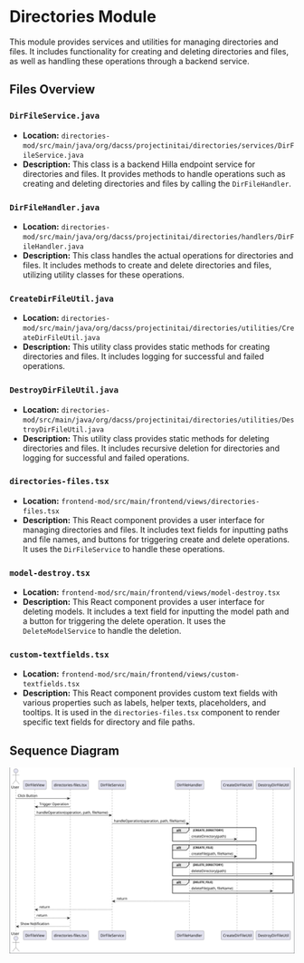 # Directories Module

This module provides services and utilities for managing directories and files. It includes functionality for creating and deleting directories and files, as well as handling these operations through a backend service.

## Files Overview

### `DirFileService.java`
- **Location:** `directories-mod/src/main/java/org/dacss/projectinitai/directories/services/DirFileService.java`
- **Description:** This class is a backend Hilla endpoint service for directories and files. It provides methods to handle operations such as creating and deleting directories and files by calling the `DirFileHandler`.

### `DirFileHandler.java`
- **Location:** `directories-mod/src/main/java/org/dacss/projectinitai/directories/handlers/DirFileHandler.java`
- **Description:** This class handles the actual operations for directories and files. It includes methods to create and delete directories and files, utilizing utility classes for these operations.

### `CreateDirFileUtil.java`
- **Location:** `directories-mod/src/main/java/org/dacss/projectinitai/directories/utilities/CreateDirFileUtil.java`
- **Description:** This utility class provides static methods for creating directories and files. It includes logging for successful and failed operations.

### `DestroyDirFileUtil.java`
- **Location:** `directories-mod/src/main/java/org/dacss/projectinitai/directories/utilities/DestroyDirFileUtil.java`
- **Description:** This utility class provides static methods for deleting directories and files. It includes recursive deletion for directories and logging for successful and failed operations.

### `directories-files.tsx`
- **Location:** `frontend-mod/src/main/frontend/views/directories-files.tsx`
- **Description:** This React component provides a user interface for managing directories and files. It includes text fields for inputting paths and file names, and buttons for triggering create and delete operations. It uses the `DirFileService` to handle these operations.

### `model-destroy.tsx`
- **Location:** `frontend-mod/src/main/frontend/views/model-destroy.tsx`
- **Description:** This React component provides a user interface for deleting models. It includes a text field for inputting the model path and a button for triggering the delete operation. It uses the `DeleteModelService` to handle the deletion.

### `custom-textfields.tsx`
- **Location:** `frontend-mod/src/main/frontend/views/custom-textfields.tsx`
- **Description:** This React component provides custom text fields with various properties such as labels, helper texts, placeholders, and tooltips. It is used in the `directories-files.tsx` component to render specific text fields for directory and file paths.

## Sequence Diagram

![Sequence Diagram](pumles/directories-sequence.png)
